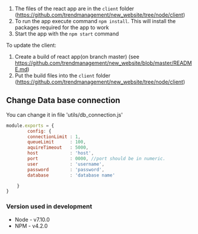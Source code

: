 ﻿1. The files of the react app are in the ```client``` folder (https://github.com/trendmanagement/new_website/tree/node/client) 
2. To run the app execute command ```npm install```. This will install the packages required for the app to work 
3. Start the app with the ```npm start``` command

To update the client: 

1. Create a build of react app(on branch master) (see https://github.com/trendmanagement/new_website/blob/master/README.md)
2. Put the build files into the ```client``` folder (https://github.com/trendmanagement/new_website/tree/node/client) 

## Change Data base connection

You can change it in file 'utils/db_connection.js'

``` javascript
module.exports = {
        config: {
        connectionLimit : 1,
        queueLimit      : 100,
        aquireTimeout   : 5000,
        host            : 'host',
        port            : 0000, //port should be in numeric.
        user            : 'username',
        password        : 'password',
        database        : 'database name'

    }   
}
```

### Version used in development
* Node - v7.10.0
* NPM - v4.2.0
